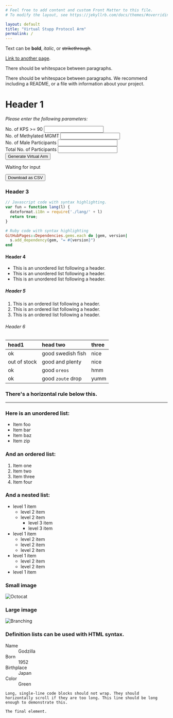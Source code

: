 ```yaml
---
# Feel free to add content and custom Front Matter to this file.
# To modify the layout, see https://jekyllrb.com/docs/themes/#overriding-theme-defaults

layout: default
title: "Virtual Stupp Protocol Arm"
permalink: /
---
```


<script src="https://cdn.plot.ly/plotly-latest.min.js"></script>
<script src="{{site.baseurl}}/assets/js/model.js"></script>
<script src="{{site.baseurl}}/assets/js/graphing.js"></script>

Text can be **bold**, _italic_, or ~~strikethrough~~.

[Link to another page](./another-page.html).

There should be whitespace between paragraphs.

There should be whitespace between paragraphs. We recommend including a README, or a file with information about your project.

# Header 1 

<section class="main-area">
  <div class="form-container">
    <div class="form-text-above">
    	<p class="description-text"><i>Please enter the following parameters: </i></p>
    </div>
    <form action="" class="form"> 
		<div class="form-unit">    
			<label for="kps90" class="form__label">No. of KPS >= 90</label>
			<input type="text" class="form__input" id="kps90" />
		</div>
		<div class="form-unit">    
			<label for="mgmt" class="form__label">No. of Methylated MGMT</label>
	  		<input type="text" class="form__input" id="mgmt" />
		</div>
		<div class="form-unit">    
			<label for="sex" class="form__label">No. of Male Participants</label>
	  		<input type="text" class="form__input" id="sex" />      
		</div>
		<div class="form-unit">    
			<label for="total" class="form__label">Total No. of Participants</label>
	  		<input type="text" class="form__input" id="total" />      
		</div>
		<div class="form-unit">    
	  		<button class="action-button form__submit" id="submit">Generate Virtual Arm</button>      
		</div>
    </form>
  </div>

  <div class="result-container">
  <div class="result-box">
  	<p class="result__status">Waiting for input</p>
	<div class="result__plot" id="distributionPlot"></div>
	<script>getPlot();</script>
  	<button class="result__download action-button" id="download">Download as CSV</button>   
  </div>
  </div>
</section>


### Header 3

```js
// Javascript code with syntax highlighting.
var fun = function lang(l) {
  dateformat.i18n = require('./lang/' + l)
  return true;
}
```

```ruby
# Ruby code with syntax highlighting
GitHubPages::Dependencies.gems.each do |gem, version|
  s.add_dependency(gem, "= #{version}")
end
```

#### Header 4

*   This is an unordered list following a header.
*   This is an unordered list following a header.
*   This is an unordered list following a header.

##### Header 5

1.  This is an ordered list following a header.
2.  This is an ordered list following a header.
3.  This is an ordered list following a header.

###### Header 6

| head1        | head two          | three |
|:-------------|:------------------|:------|
| ok           | good swedish fish | nice  |
| out of stock | good and plenty   | nice  |
| ok           | good `oreos`      | hmm   |
| ok           | good `zoute` drop | yumm  |

### There's a horizontal rule below this.

* * *

### Here is an unordered list:

*   Item foo
*   Item bar
*   Item baz
*   Item zip

### And an ordered list:

1.  Item one
1.  Item two
1.  Item three
1.  Item four

### And a nested list:

- level 1 item
  - level 2 item
  - level 2 item
    - level 3 item
    - level 3 item
- level 1 item
  - level 2 item
  - level 2 item
  - level 2 item
- level 1 item
  - level 2 item
  - level 2 item
- level 1 item

### Small image

![Octocat](https://github.githubassets.com/images/icons/emoji/octocat.png)

### Large image

![Branching](https://guides.github.com/activities/hello-world/branching.png)


### Definition lists can be used with HTML syntax.

<dl>
<dt>Name</dt>
<dd>Godzilla</dd>
<dt>Born</dt>
<dd>1952</dd>
<dt>Birthplace</dt>
<dd>Japan</dd>
<dt>Color</dt>
<dd>Green</dd>
</dl>

```
Long, single-line code blocks should not wrap. They should horizontally scroll if they are too long. This line should be long enough to demonstrate this.
```

```
The final element.
```
